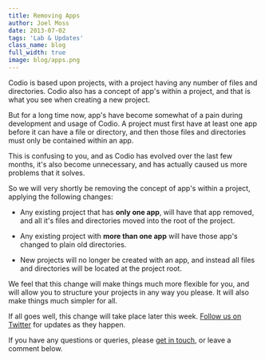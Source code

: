 ```yaml
---
title: Removing Apps
author: Joel Moss
date: 2013-07-02
tags: 'Lab & Updates'
class_name: blog
full_width: true
image: blog/apps.png
---
```


Codio is based upon projects, with a project having any number of files and directories. Codio also has a concept of app's within a project, and that is what you see when creating a new project.

But for a long time now, app's have become somewhat of a pain during development and usage of Codio. A project must first have at least one app before it can have a file or directory, and then those files and directories must only be contained within an app.

This is confusing to you, and as Codio has evolved over the last few months, it's also become unnecessary, and has actually caused us more problems that it solves.

So we will very shortly be removing the concept of app's within a project, applying the following changes:

 - Any existing project that has **only one app**, will have that app removed, and all it's files and directories moved into the root of the project.

 - Any existing project with **more than one app** will have those app's changed to plain old directories.

 - New projects will no longer be created with an app, and instead all files and directories will be located at the project root.

We feel that this change will make things much more flexible for you, and will allow you to structure your projects in any way you please. It will also make things much simpler for all.

If all goes well, this change will take place later this week. [Follow us on Twitter](https://twitter.com/codiohq) for updates as they happen.

If you have any questions or queries, please [get in touch](mailto:support@codio.com), or leave a comment below.